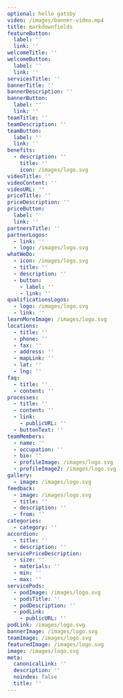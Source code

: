 ```yaml
---
optional: hello gatsby
video: /images/banner-video.mp4
title: markdownfields
featureButton:
  label: ''
  link: ''
welcomeTitle: ''
welcomeButton:
  label: ''
  link: ''
servicesTitle: ''
bannerTitle: ''
bannerDescription: ''
bannerButton:
  label: ''
  link: ''
teamTitle: ''
teamDescription: ''
teamButton:
  label: ''
  link: ''
benefits:
  - description: ''
    title: ''
    icon: /images/logo.svg
videoTitle: ''
videoContent: ''
videoURL: ''
priceTitle: ''
priceDescription: ''
priceButton:
  label: ''
  link: ''
partnersTitle: ''
partnerLogos:
  - link: ''
  - logo: /images/logo.svg
whatWeDo:
  - icon: /images/logo.svg
  - title: ''
  - description: ''
  - button:
    - label: ''
    - link: ''
qualificationsLogos:
  - logo: /images/logo.svg
  - link: ''
learnMoreImage: /images/logo.svg
locations:
  - title: ''
  - phone: ''
  - fax: ''
  - address: ''
  - mapLink: ''
  - lat: ''
  - lng: ''
faq:
  - title: ''
  - content: ''
processes:
  - title: ''
  - content: ''
  - link:
    - publicURL: ''
  - buttonText: ''
teamMembers:
  - name: ''
  - occupation: ''
  - bio: ''
  - profileImage: /images/logo.svg
  - profileImage2: /images/logo.svg
gallery:
  - image: /images/logo.svg
feedback:
  - image: /images/logo.svg
  - title: ''
  - description: ''
  - from: ''
categories:
  - category: ''
accordion:
  - title: ''
  - description: ''
servicePriceDescription:
  - size: ''
  - materials: ''
  - min: ''
  - max: ''
servicePods:
  - podImage: /images/logo.svg
  - podsTitle: ''
  - podDescription: ''
  - podLink:
    - publicURL: ''
podLink: /images/logo.svg
bannerImage: /images/logo.svg
teamImage: /images/logo.svg
featuredImage: /images/logo.svg
image: /images/logo.svg
meta:
  canonicalLink: ''
  description: ''
  noindex: false
  title: ''
---
```


<!--Use this to force Gatsby to deal with optional images-->
